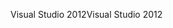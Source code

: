 <span data-ttu-id="8fa4d-101">Visual Studio 2012</span><span class="sxs-lookup"><span data-stu-id="8fa4d-101">Visual Studio 2012</span></span>